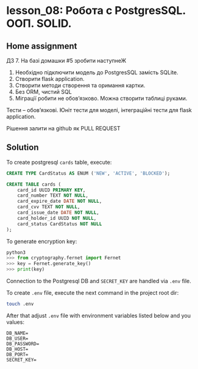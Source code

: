 # lesson_08: Робота с PostgresSQL. ООП. SOLID.

## Home assignment

ДЗ 7. На базі домашки #5 зробити наступнеЖ

1. Необхідно підключити модель до PostgresSQL замість SQLite.
2. Створити flask application.
3. Створити методи створення та оримання картки.
4. Без ORM, чистий SQL
5. Міграції робити не обовʼязково. Можна створити таблиці руками.


Тести – обовʼязкові. Юніт тести для моделі, інтеграційні тести для flask application.

Рішення залити на github як PULL REQUEST

## Solution

To create postgresql `cards` table, execute:

```sql
CREATE TYPE CardStatus AS ENUM ('NEW', 'ACTIVE', 'BLOCKED');
```

```sql
CREATE TABLE cards (
    card_id UUID PRIMARY KEY,
    card_number TEXT NOT NULL,
    card_expire_date DATE NOT NULL,
    card_cvv TEXT NOT NULL,
    card_issue_date DATE NOT NULL,
    card_holder_id UUID NOT NULL,
    card_status CardStatus NOT NULL
);
```

To generate encryption key:
```python
python3
>>> from cryptography.fernet import Fernet
>>> key = Fernet.generate_key()
>>> print(key)
```

Connection to the Postgresql DB and `SECRET_KEY` are handled via `.env` file.

To create `.env` file, execute the next command in the project root dir:
```bash
touch .env
```

After that adjust `.env` file with environment variables listed below and you values:
```
DB_NAME=
DB_USER=
DB_PASSWORD=
DB_HOST=
DB_PORT=
SECRET_KEY=
```

